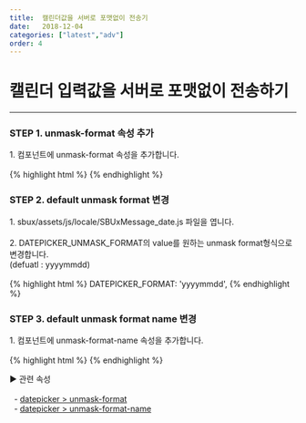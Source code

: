 ```yaml
---
title:  캘린더값을 서버로 포맷없이 전송기
date:   2018-12-04
categories: ["latest","adv"]
order: 4
---
```


캘린더 입력값을 서버로 포맷없이 전송하기
===

---

### STEP 1. unmask-format 속성 추가
<div>1. 컴포넌트에 unmask-format 속성을 추가합니다.</div>
<br>
{% highlight html %}
<sbux-datepicker id="sbIdx1" name="sbName1" uitype="popup" date-format="yyyy/mm/dd" unmask-format="yyyymmdd"></sbux-datepicker>
{% endhighlight %}

### STEP 2. default unmask format 변경
<div>1. sbux/assets/js/locale/SBUxMessage_date.js 파일을 엽니다.</div>
<br>
<div>
    2. DATEPICKER_UNMASK_FORMAT의 value를 원하는 unmask format형식으로 변경합니다.<br>
    (defuatl : yyyymmdd)
</div>
<br>
{% highlight html %}
DATEPICKER_FORMAT: 'yyyymmdd',
{% endhighlight %}

### STEP 3. default unmask format name 변경
<div>1. 컴포넌트에 unmask-format-name 속성을 추가합니다.</div>
<br>
{% highlight html %}
<sbux-datepicker id="sbIdx1" name="sbName1" uitype="popup" date-format="yyyy/mm/dd" unmask-format="yyyymmdd" unmask-format-name="formatName"></sbux-datepicker>
{% endhighlight %}

<sbux-tabs id="explainTab" name="explainTab" uitype="normal" title-target-id-array="exTab1" 
           title-text-array="설명">
</sbux-tabs>
<div class="tab-content">
    <div id="exTab1">
        ▶ 관련 속성<br><br>
        &nbsp;&nbsp;- <a href="https://softbowllab.github.io/sbux/attribute/latest/datepicker.unmaskformat#datepicker" target="_blank">datepicker > unmask-format</a><br>
        &nbsp;&nbsp;- <a href="https://softbowllab.github.io/sbux/attribute/latest/datepicker.unmaskformatname#datepicker" target="_blank">datepicker > unmask-format-name</a><br>
    </div>
</div>